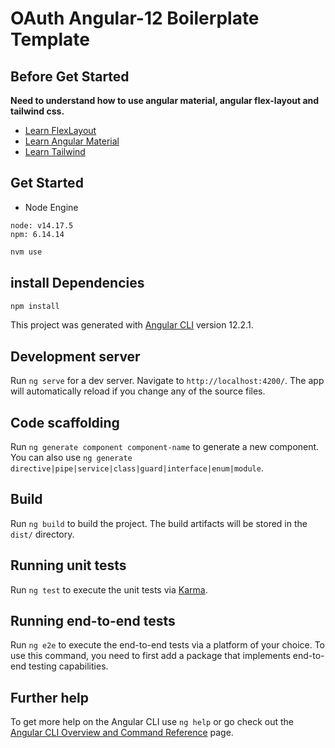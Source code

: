 # OAuth Angular-12 Boilerplate Template

## Before Get Started

**Need to understand how to use angular material, angular flex-layout and tailwind css.**

- [Learn FlexLayout](https://github.com/angular/flex-layout)
- [Learn Angular Material](https://material.angular.io/)
- [Learn Tailwind](https://tailwindcss.com/)

## Get Started

- Node Engine

```
node: v14.17.5
npm: 6.14.14
```

```sh
nvm use
```

## install Dependencies

```sh
npm install
```

This project was generated with [Angular CLI](https://github.com/angular/angular-cli) version 12.2.1.

## Development server

Run `ng serve` for a dev server. Navigate to `http://localhost:4200/`. The app will automatically reload if you change any of the source files.

## Code scaffolding

Run `ng generate component component-name` to generate a new component. You can also use `ng generate directive|pipe|service|class|guard|interface|enum|module`.

## Build

Run `ng build` to build the project. The build artifacts will be stored in the `dist/` directory.

## Running unit tests

Run `ng test` to execute the unit tests via [Karma](https://karma-runner.github.io).

## Running end-to-end tests

Run `ng e2e` to execute the end-to-end tests via a platform of your choice. To use this command, you need to first add a package that implements end-to-end testing capabilities.

## Further help

To get more help on the Angular CLI use `ng help` or go check out the [Angular CLI Overview and Command Reference](https://angular.io/cli) page.
